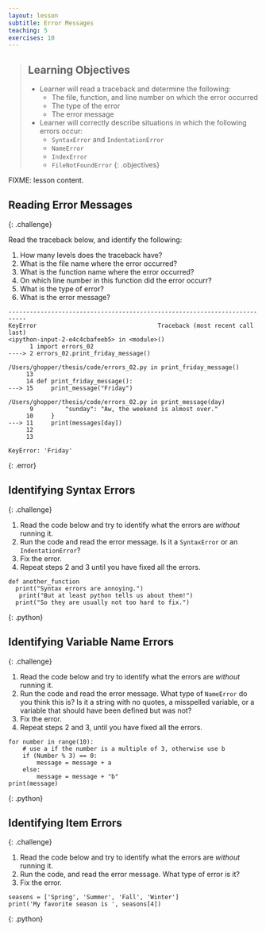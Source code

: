 ```yaml
---
layout: lesson
subtitle: Error Messages
teaching: 5
exercises: 10
---
```

> ## Learning Objectives
>
> * Learner will read a traceback and determine the following:
>   * The file, function, and line number on which the error occurred
>   * The type of the error
>   * The error message
> * Learner will correctly describe situations in which the following errors occur:
>   * `SyntaxError` and `IndentationError`
>   * `NameError`
>   * `IndexError`
>   * `FileNotFoundError`
{: .objectives}

FIXME: lesson content.

## Reading Error Messages
{: .challenge}

Read the traceback below, and identify the following:

1. How many levels does the traceback have?
2. What is the file name where the error occurred?
3. What is the function name where the error occurred?
4. On which line number in this function did the error occurr?
5. What is the type of error?
6. What is the error message?

~~~
---------------------------------------------------------------------------
KeyError                                  Traceback (most recent call last)
<ipython-input-2-e4c4cbafeeb5> in <module>()
      1 import errors_02
----> 2 errors_02.print_friday_message()

/Users/ghopper/thesis/code/errors_02.py in print_friday_message()
     13
     14 def print_friday_message():
---> 15     print_message("Friday")

/Users/ghopper/thesis/code/errors_02.py in print_message(day)
      9         "sunday": "Aw, the weekend is almost over."
     10     }
---> 11     print(messages[day])
     12
     13

KeyError: 'Friday'
~~~
{: .error}

## Identifying Syntax Errors
{: .challenge}

1. Read the code below and try to identify what the errors are
   *without* running it.
2. Run the code and read the error message.
   Is it a `SyntaxError` or an `IndentationError`?
3. Fix the error.
4. Repeat steps 2 and 3 until you have fixed all the errors.

~~~
def another_function
  print("Syntax errors are annoying.")
   print("But at least python tells us about them!")
  print("So they are usually not too hard to fix.")
~~~
{: .python}

## Identifying Variable Name Errors
{: .challenge}

1. Read the code below and try to identify what the errors are
   *without* running it.
2. Run the code and read the error message.
   What type of `NameError` do you think this is?
   Is it a string with no quotes, a misspelled variable, or a variable that should have been defined but was not?
3. Fix the error.
4. Repeat steps 2 and 3, until you have fixed all the errors.

~~~
for number in range(10):
    # use a if the number is a multiple of 3, otherwise use b
    if (Number % 3) == 0:
        message = message + a
    else:
        message = message + "b"
print(message)
~~~
{: .python}

## Identifying Item Errors
{: .challenge}

1. Read the code below and try to identify what the errors are
   *without* running it.
2. Run the code, and read the error message. What type of error is it?
3. Fix the error.

~~~
seasons = ['Spring', 'Summer', 'Fall', 'Winter']
print('My favorite season is ', seasons[4])
~~~
{: .python}
